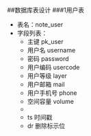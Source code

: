 ##数据库表设计
###1用户表
* 表名：note_user
* 字段列表：
	* 主键            pk_user
	* 用户名          username
	* 密码		 	 password
	* 用户编码        usercode
	* 用户等级		 layer
	* 用户邮箱        mail
	* 用户手机号	     phone
	* 空间容量        volume
	* 
	* ts     		时间戳
	* dr			删除标示位	


